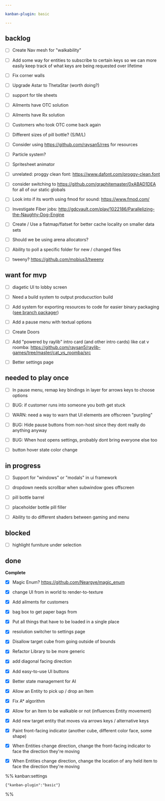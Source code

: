 ```yaml
---

kanban-plugin: basic

---
```


## backlog

- [ ] Create Nav mesh for "walkability"
- [ ] Add some way for entities to subscribe to certain keys so we can more easily keep track of what keys are being requested over lifetime
- [ ] Fix corner walls
- [ ] Upgrade Astar to ThetaStar (worth doing?)
- [ ] support for tile sheets
- [ ] Ailments have OTC solution
- [ ] Ailments have Rx solution
- [ ] Customers who took OTC come back again
- [ ] Different sizes of pill bottle? (S/M/L)
- [ ] Consider using https://github.com/raysan5/rres for resources
- [ ] Particle system?
- [ ] Spritesheet animator
- [ ] unrelated: proggy clean font: https://www.dafont.com/proggy-clean.font
- [ ] consider switching to https://github.com/graphitemaster/0xABAD1DEA for all of our static globals
- [ ] Look into if its worth using fmod for sound: https://www.fmod.com/
- [ ] Investigate Fiber jobs: http://gdcvault.com/play/1022186/Parallelizing-the-Naughty-Dog-Engine
- [ ] Create / Use a flatmap/flatset for better cache locality on smaller data sets
- [ ] Should we be using arena allocators?
- [ ] Ability to poll a specific folder for new / changed files
- [ ] tweeny? https://github.com/mobius3/tweeny


## want for mvp

- [ ] diagetic UI to lobby screen
- [ ] Need a build system to output producuction build
- [ ] Add system for exporting resources to code for easier binary packaging ([see branch packager](https://web.archive.org/web/20210923054249/https://veridisquot.net/singlefilegames.html))
- [ ] Add a pause menu with textual options
- [ ] Create Doors
- [ ] Add "powered by raylib" intro card (and other intro cards) like cat v roomba: https://github.com/raysan5/raylib-games/tree/master/cat_vs_roomba/src
- [ ] Better settings page


## needed to play once

- [ ] In pause menu, remap key bindings in layer for arrows keys to choose options
- [ ] BUG: if customer runs into someone you both get stuck
- [ ] WARN: need a way to warn that UI elements are offscreen "purpling"
- [ ] BUG: Hide pause buttons from non-host since they dont really do anything anyway
- [ ] BUG: When host opens settings, probably dont bring everyone else too
- [ ] button hover state color change


## in progress

- [ ] Support for "windows" or "modals" in ui framework
- [ ] dropdown needs scrollbar when subwindow goes offscreen
- [ ] pill bottle barrel
- [ ] placeholder bottle pill filler
- [ ] Ability to do different shaders between gaming and menu


## blocked

- [ ] highlight furniture under selection


## done

**Complete**
- [x] Magic Enum? https://github.com/Neargye/magic_enum
- [x] change UI from in world to render-to-texture
- [x] Add ailments for customers
- [x] bag box to get paper bags from
- [x] Put all things that have to be loaded in a single place
- [x] resolution switcher to settings page
- [x] Disallow target cube from going outside of bounds
- [x] Refactor Library to be more generic
- [x] add diagonal facing direction
- [x] Add easy-to-use UI buttons
- [x] Better state management for AI
- [x] Allow an Entity to pick up / drop an Item
- [x] Fix A\* algorithm
- [x] Allow for an Item to be walkable or not (influences Entity movement)
- [x] Add new target entity that moves via arrows keys / alternative keys
- [x] Paint front-facing indicator (another cube, different color face, some shape)
- [x] When Entities change direction, change the front-facing indicator to face the direction they're moving
- [x] When Entities change direction, change the location of any held item to face the direction they're moving




%% kanban:settings
```
{"kanban-plugin":"basic"}
```
%%